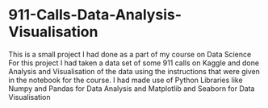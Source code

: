 # 911-Calls-Data-Analysis-Visualisation
This is a small project I had done as a part of my course on Data Science
For this project I had taken a data set of some 911 calls on Kaggle and done Analysis and Visualisation of the data using the instructions that were given in the notebook for the course.
I had made use of Python Libraries like Numpy and Pandas for Data Analysis and Matplotlib and Seaborn for Data Visualisation
